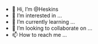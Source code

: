 - 👋 Hi, I’m @Heskins
- 👀 I’m interested in ...
- 🌱 I’m currently learning ...
- 💞️ I’m looking to collaborate on ...
- 📫 How to reach me ...

<!---
Heskins/Heskins is a ✨ special ✨ repository because its `README.md` (this file) appears on your GitHub profile.
You can click the Preview link to take a look at your changes.
--->
